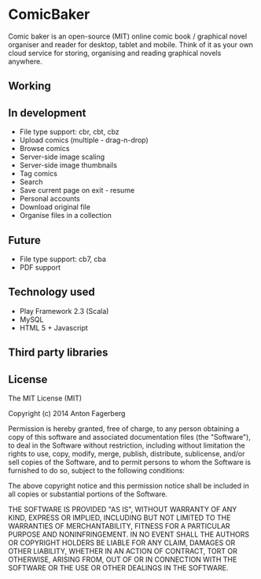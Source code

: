 # ComicBaker
Comic baker is an open-source (MIT) online comic book / graphical novel organiser and reader for desktop, tablet and mobile. Think of it as your own cloud service for storing, organising and reading graphical novels anywhere.

## Working

## In development
* File type support: cbr, cbt, cbz
* Upload comics (multiple - drag-n-drop)
* Browse comics
* Server-side image scaling
* Server-side image thumbnails
* Tag comics
* Search
* Save current page on exit - resume
* Personal accounts
* Download original file
* Organise files in a collection

## Future
* File type support: cb7, cba
* PDF support

## Technology used
* Play Framework 2.3 (Scala)
* MySQL
* HTML 5 + Javascript

## Third party libraries

## License
The MIT License (MIT)

Copyright (c) 2014 Anton Fagerberg

Permission is hereby granted, free of charge, to any person obtaining a copy
of this software and associated documentation files (the "Software"), to deal
in the Software without restriction, including without limitation the rights
to use, copy, modify, merge, publish, distribute, sublicense, and/or sell
copies of the Software, and to permit persons to whom the Software is
furnished to do so, subject to the following conditions:

The above copyright notice and this permission notice shall be included in all
copies or substantial portions of the Software.

THE SOFTWARE IS PROVIDED "AS IS", WITHOUT WARRANTY OF ANY KIND, EXPRESS OR
IMPLIED, INCLUDING BUT NOT LIMITED TO THE WARRANTIES OF MERCHANTABILITY,
FITNESS FOR A PARTICULAR PURPOSE AND NONINFRINGEMENT. IN NO EVENT SHALL THE
AUTHORS OR COPYRIGHT HOLDERS BE LIABLE FOR ANY CLAIM, DAMAGES OR OTHER
LIABILITY, WHETHER IN AN ACTION OF CONTRACT, TORT OR OTHERWISE, ARISING FROM,
OUT OF OR IN CONNECTION WITH THE SOFTWARE OR THE USE OR OTHER DEALINGS IN THE
SOFTWARE.